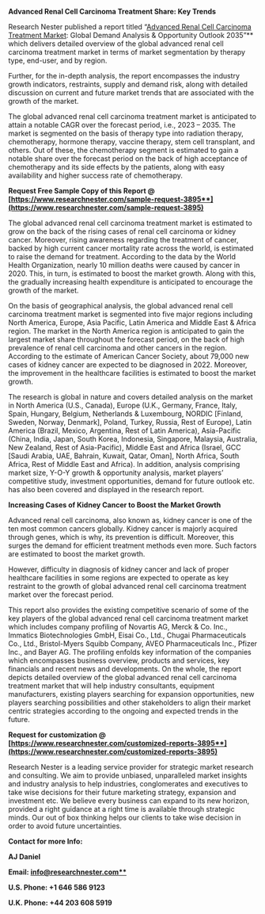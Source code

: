 ﻿**Advanced Renal Cell Carcinoma Treatment Share: Key Trends**

Research Nester published a report titled “[Advanced Renal Cell Carcinoma Treatment Market](https://www.researchnester.com/reports/advanced-renal-cell-carcinoma-treatment-market/3895): Global Demand Analysis & Opportunity Outlook 2035”** which delivers detailed overview of the global advanced renal cell carcinoma treatment market in terms of market segmentation by therapy type, end-user, and by region.

Further, for the in-depth analysis, the report encompasses the industry growth indicators, restraints, supply and demand risk, along with detailed discussion on current and future market trends that are associated with the growth of the market.

The global advanced renal cell carcinoma treatment market is anticipated to attain a notable CAGR over the forecast period, i.e., 2023 – 2035. The market is segmented on the basis of therapy type into radiation therapy, chemotherapy, hormone therapy, vaccine therapy, stem cell transplant, and others. Out of these, the chemotherapy segment is estimated to gain a notable share over the forecast period on the back of high acceptance of chemotherapy and its side effects by the patients, along with easy availability and higher success rate of chemotherapy. 

**Request Free Sample Copy of this Report @ [https://www.researchnester.com/sample-request-3895**](https://www.researchnester.com/sample-request-3895)**

The global advanced renal cell carcinoma treatment market is estimated to grow on the back of the rising cases of renal cell carcinoma or kidney cancer. Moreover, rising awareness regarding the treatment of cancer, backed by high current cancer mortality rate across the world, is estimated to raise the demand for treatment. According to the data by the World Health Organization, nearly 10 million deaths were caused by cancer in 2020. This, in turn, is estimated to boost the market growth. Along with this, the gradually increasing health expenditure is anticipated to encourage the growth of the market. 

On the basis of geographical analysis, the global advanced renal cell carcinoma treatment market is segmented into five major regions including North America, Europe, Asia Pacific, Latin America and Middle East & Africa region. The market in the North America region is anticipated to gain the largest market share throughout the forecast period, on the back of high prevalence of renal cell carcinoma and other cancers in the region. According to the estimate of American Cancer Society, about 79,000 new cases of kidney cancer are expected to be diagnosed in 2022. Moreover, the improvement in the healthcare facilities is estimated to boost the market growth.

The research is global in nature and covers detailed analysis on the market in North America (U.S., Canada), Europe (U.K., Germany, France, Italy, Spain, Hungary, Belgium, Netherlands & Luxembourg, NORDIC [Finland, Sweden, Norway, Denmark], Poland, Turkey, Russia, Rest of Europe), Latin America (Brazil, Mexico, Argentina, Rest of Latin America), Asia-Pacific (China, India, Japan, South Korea, Indonesia, Singapore, Malaysia, Australia, New Zealand, Rest of Asia-Pacific), Middle East and Africa (Israel, GCC [Saudi Arabia, UAE, Bahrain, Kuwait, Qatar, Oman], North Africa, South Africa, Rest of Middle East and Africa). In addition, analysis comprising market size, Y-O-Y growth & opportunity analysis, market players’ competitive study, investment opportunities, demand for future outlook etc. has also been covered and displayed in the research report.

**Increasing Cases of Kidney Cancer to Boost the Market Growth**

Advanced renal cell carcinoma, also known as, kidney cancer is one of the ten most common cancers globally. Kidney cancer is majorly acquired through genes, which is why, its prevention is difficult. Moreover, this surges the demand for efficient treatment methods even more. Such factors are estimated to boost the market growth.

However, difficulty in diagnosis of kidney cancer and lack of proper healthcare facilities in some regions are expected to operate as key restraint to the growth of global advanced renal cell carcinoma treatment market over the forecast period.

This report also provides the existing competitive scenario of some of the key players of the global advanced renal cell carcinoma treatment market which includes company profiling of Novartis AG, Merck & Co. Inc., Immatics Biotechnologies GmbH, Eisai Co., Ltd., Chugai Pharmaceuticals Co., Ltd., Bristol-Myers Squibb Company, AVEO Pharmaceuticals Inc., Pfizer Inc., and Bayer AG. The profiling enfolds key information of the companies which encompasses business overview, products and services, key financials and recent news and developments. On the whole, the report depicts detailed overview of the global advanced renal cell carcinoma treatment market that will help industry consultants, equipment manufacturers, existing players searching for expansion opportunities, new players searching possibilities and other stakeholders to align their market centric strategies according to the ongoing and expected trends in the future.    

**Request for customization @  [https://www.researchnester.com/customized-reports-3895**](https://www.researchnester.com/customized-reports-3895)**

Research Nester is a leading service provider for strategic market research and consulting. We aim to provide unbiased, unparalleled market insights and industry analysis to help industries, conglomerates and executives to take wise decisions for their future marketing strategy, expansion and investment etc. We believe every business can expand to its new horizon, provided a right guidance at a right time is available through strategic minds. Our out of box thinking helps our clients to take wise decision in order to avoid future uncertainties.

**Contact for more Info:**

**AJ Daniel**

**Email: [info@researchnester.com**](mailto:info@researchnester.com)**

**U.S. Phone: +1 646 586 9123** 

**U.K. Phone: +44 203 608 5919**


